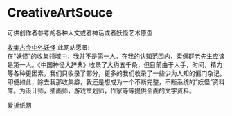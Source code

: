 # CreativeArtSouce
可供创作者参考的各种人文或者神话或者妖怪艺术原型

[收集古今中外妖怪](http://www.cbaigui.com/) 
此网站愿景:<br>
在“妖怪”的收集领域中，我并不是第一人。在我的认知范围内，栾保群老先生应该是第一人。《中国神怪大辞典》收录了大约五千条，但目前由于人手，时间，精力等各种更因素，我们只收录了部分，更多的我们收录了一些少为人知的偏门杂记，即便如此，除去我那收集癖，我还是想成为一个不断完整，不断系统的“妖怪”资料库。为设计师，插画师，游戏策划师，作家等等提供全面的文字资料。

[爱折纸网](https://www.aizhezhi.com/)
